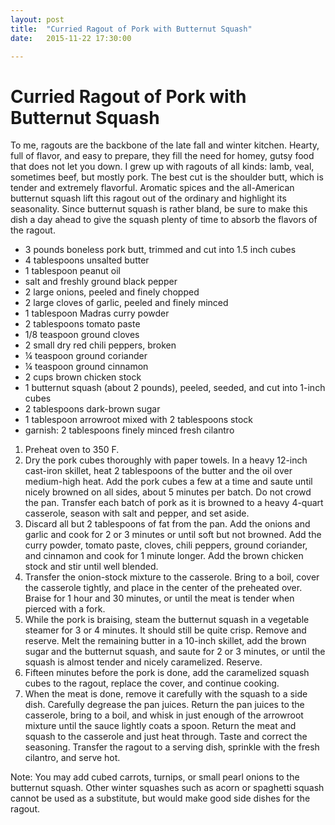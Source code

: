 ```yaml
---
layout: post
title:  "Curried Ragout of Pork with Butternut Squash"
date:   2015-11-22 17:30:00

---
```

# Curried Ragout of Pork with Butternut Squash

To me, ragouts are the backbone of the late fall and winter kitchen.  Hearty, full of flavor, and easy to prepare, they fill the need for homey, gutsy food that does not let you down.  I grew up with ragouts of all kinds: lamb, veal, sometimes beef, but mostly pork.  The best cut is the shoulder butt, which is tender and extremely flavorful.  Aromatic spices and the all-American butternut squash lift this ragout out of the ordinary and highlight its seasonality.  Since butternut squash is rather bland, be sure to make this dish a day ahead to give the squash plenty of time to absorb the flavors of the ragout.

*	3 pounds boneless pork butt, trimmed and cut into 1.5 inch cubes
*	4 tablespoons unsalted butter
*	1 tablespoon peanut oil
*	salt and freshly ground black pepper
*	2 large onions, peeled and finely chopped
*	2 large cloves of garlic, peeled and finely minced
*	1 tablespoon Madras curry powder
*	2 tablespoons tomato paste
*	1/8 teaspoon ground cloves
*	2 small dry red chili peppers, broken
*	¼ teaspoon ground coriander
*	¼ teaspoon ground cinnamon
*	2 cups brown chicken stock
*	1 butternut squash (about 2 pounds), peeled, seeded, and cut into 1-inch cubes
*	2 tablespoons dark-brown sugar
*	1 tablespoon arrowroot mixed with 2 tablespoons stock
*	garnish: 2 tablespoons finely minced fresh cilantro

1.	Preheat oven to 350 F.
2.	Dry the pork cubes thoroughly with paper towels. In a heavy 12-inch cast-iron skillet, heat 2 tablespoons of the butter and the oil over medium-high heat.  Add the pork cubes a few at a time and saute until nicely browned on all sides, about 5 minutes per batch.  Do not crowd the pan. Transfer each batch of pork as it is browned to a heavy 4-quart casserole, season with salt and pepper, and set aside.
3.	Discard all but 2 tablespoons of fat from the pan.  Add the onions and garlic and cook for 2 or 3 minutes or until soft but not browned.  Add the curry powder, tomato paste, cloves, chili peppers, ground coriander, and cinnamon and cook for 1 minute longer.  Add the brown chicken stock and stir until well blended.
4.	Transfer the onion-stock mixture to the casserole.  Bring to a boil, cover the casserole tightly, and place in the center of the preheated over.  Braise for 1 hour and 30 minutes, or until the meat is tender when pierced with a fork.
5.	While the pork is braising, steam the butternut squash in a vegetable steamer for 3 or 4 minutes. It should still be quite crisp.  Remove and reserve.  Melt the remaining butter in a 10-inch skillet, add the brown sugar and the butternut squash, and saute for 2 or 3 minutes, or until the squash is almost tender and nicely caramelized.  Reserve.
6.	Fifteen minutes before the pork is done, add the caramelized squash cubes to the ragout, replace the cover, and continue cooking.
7.	When the meat is done, remove it carefully with the squash to a side dish.  Carefully degrease the pan juices.  Return the pan juices to the casserole, bring to a boil, and whisk in just enough of the arrowroot mixture until the sauce lightly coats a spoon.  Return the meat and squash to the casserole and just heat through.  Taste and correct the seasoning.  Transfer the ragout to a serving dish, sprinkle with the fresh cilantro, and serve hot.

Note: You may add cubed carrots, turnips, or small pearl onions to the butternut squash.  Other winter squashes such as acorn or spaghetti squash cannot be used as a substitute, but would make good side dishes for the ragout.
